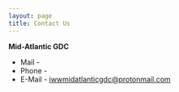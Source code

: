 ```yaml
---
layout: page
title: Contact Us
---
```




**Mid-Atlantic GDC**

* Mail - 
* Phone - 
* E-Mail - iwwmidatlanticgdc@protonmail.com




